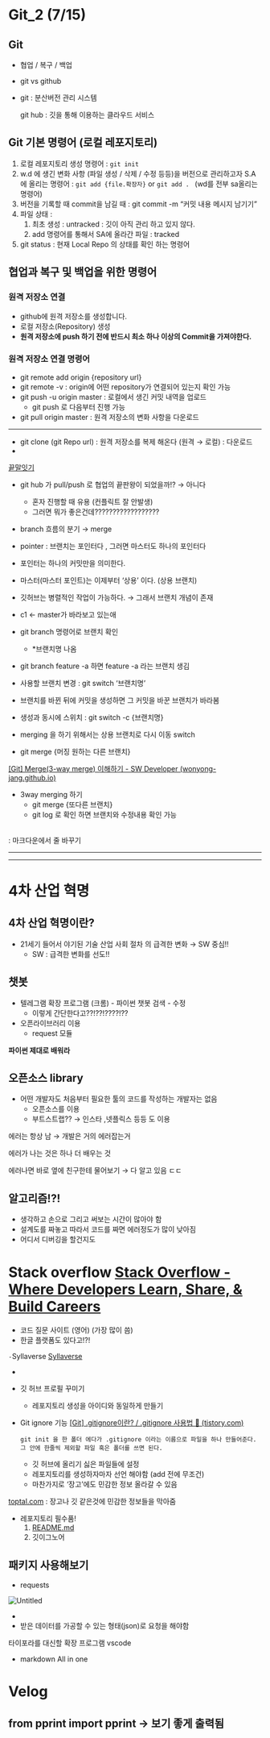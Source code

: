 # Git_2 (7/15)

## Git

- 협업 / 복구 / 백업
- git vs github
- git : 분산버전 관리 시스템
    
    git hub : 깃을 통해 이용하는 클라우드 서비스
    

## Git 기본 명령어 (로컬 레포지토리)

1. 로컬 레포지토리 생성 명령어 : ``` git init ```
2. w.d 에 생긴 변화 사항 (파일 생성 / 삭제 / 수정 등등)을 버전으로 관리하고자 S.A에 올리는 명령어 : ```git add {file.확장자}``` or ```git add . ``` (wd를 전부 sa올리는 명령어)
3. 버전을 기록할 때 commit을 남길 때 : git commit -m “커밋 내용 메시지 남기기”
4. 파일 상태 :
    1. 최초 생성 : untracked : 깃이 아직 관리 하고 있지 않다.
    2. add 명령어를 통해서 SA에 올라간 파일 : tracked
5. git status : 현재 Local Repo 의 상태를 확인 하는 명령어

## 협업과 복구 및 백업을 위한 명령어

### 원격 저장소 연결

- github에 원격 저장소를 생성합니다.
- 로컬 저장소(Repository) 생성
- **원격 저장소에 push 하기 전에 반드시 최소 하나 이상의 Commit을 가져야한다.**

### 원격 저장소 연결 명령어

- git remote add origin {repository url}
- git remote -v : origin에 어떤 repository가 연결되어 있는지 확인 가능
- git push -u origin master : 로컬에서 생긴 커밋 내역을 업로드
    - git push 로 다음부터 진행 가능
- git pull origin master : 원격 저장소의 변화 사항을 다운로드

---

- git clone (git Repo url) : 원격 저장소를 복제 해온다 (원격 → 로컬) : 다운로드
- 

[끝말잇기](https://www.notion.so/f1a56bf9577c4db7af68087c3e9f2b5e)

- git hub 가   pull/push 로 협업의 끝판왕이 되었을까!? → 아니다
    - 혼자 진행할 때 유용 (컨플릭트 잘 안발생)
    - 그러면 뭐가 좋은건데??????????????????
- branch 흐름의 분기 → merge
- pointer : 브랜치는 포인터다 , 그러면 마스터도 하나의 포인터다
- 포인터는 하나의 커밋만을 의미한다.
- 마스터(마스터 포인트)는 이제부터 ‘상용’ 이다. (상용 브랜치)
- 깃허브는 병렬적인 작업이 가능하다. → 그래서 브랜치 개념이 존재

- c1 ← master가 바라보고 있는애
- git branch 명령어로 브랜치 확인
    - *브랜치명 나옴
- git branch feature -a 하면 feature -a 라는 브랜치 생김
- 사용할 브랜치 변경 : git switch ‘브랜치명’
- 브랜치를 바뀐 뒤에  커밋을 생성하면 그 커밋을 바꾼 브랜치가 바라봄
- 생성과 동시에 스위치 : git switch -c {브랜치명}
- merging 을 하기 위해서는 상용 브랜치로 다시 이동 switch
- git merge {머징 원하는 다른 브랜치}

[[Git] Merge(3-way merge) 이해하기 - SW Developer (wonyong-jang.github.io)](https://wonyong-jang.github.io/git/2021/02/05/Github-Merge.html)

- 3way merging 하기
    - git merge {또다른 브랜치}
    - git log 로 확인 하면 브랜치와 수정내용 확인 가능

<br> : 마크다운에서 줄 바꾸기

---

---

# 4차 산업 혁명

## 4차 산업 혁명이란?

- 21세기 들어서 야기된 기술 산업 사회 절차 의 급격한 변화 → SW 중심!!
    - SW : 급격한 변화를 선도!!

## 챗봇

- 텔레그램 확장 프로그램 (크롬) - 파이썬 챗봇 검색 - 수정
    - 이렇게 간단한다고??!??!????!??
- 오픈라이브러리 이용
    - request 모듈

**파이썬 제대로 배워라**

## 오픈소스 library

- 어떤 개발자도 처음부터 필요한 툴의 코드를 작성하는 개발자는 없음
    - 오픈소스를 이용
    - 부트스트랩?? → 인스타 ,넷플릭스 등등 도 이용

에러는 항상 남 → 개발은 거의 에러잡는거

에러가 나는 것은 하나 더 배우는 것

에러나면 바로 옆에 친구한테 물어보기 → 다 알고 있음 ㄷㄷ

## 알고리즘!?!

- 생각하고 손으로 그리고 써보는 시간이 많아야 함
- 설계도를 짜놓고 따라서 코드를 짜면 에러정도가 많이 낮아짐
- 어디서 디버깅을 할건지도

# Stack overflow [Stack Overflow - Where Developers Learn, Share, & Build Careers](https://stackoverflow.com/)

- 코드 질문 사이트 (영어) (가장 많이 씀)
- 한글 플랫폼도 있다고!?!

`-`Syllaverse [Syllaverse](https://syllaverse.com/login)

- 

- 깃 허브 프로필 꾸미기
    - 레포지토리 생성을 아이디와 동일하게 만들기

- Git ignore 기능 [[Git] .gitignore이란? / .gitignore 사용법 💖 (tistory.com)](https://programming119.tistory.com/105)
    
    ```
    git init 을 한 폴더 에다가 .gitignore 이라는 이름으로 파일을 하나 만들어준다.그 안에 한줄씩 제외할 파일 혹은 폴더를 쓰면 된다.
    ```
    
    - 깃 허브에 올리기 싫은 파일들에 설정
    - 레포지토리를 생성하자마자 선언 해야함 (add 전에 무조건)
    - 마찬가지로 ‘장고’에도 민감한 정보 올라갈 수 있음

[toptal.com](http://toptal.com) : 장고나 깃 같은것에 민감한 정보들을 막아줌 

- 레포지토리 필수품!
    1. [README.md](http://README.md)
    2. 깃이그노어

## 패키지 사용해보기

- requests

![Untitled](Git_2%20(7%2015)%2026369cfc826c4add9d008cbd46a27d4b/Untitled.png)

- 
- 받은 데이터를 가공할 수 있는 형태(json)로 요청을 해야함

타이포라를 대신할 확장 프로그램 vscode

- markdown All in one

# Velog

## from pprint import pprint  → 보기 좋게 출력됨
